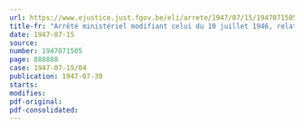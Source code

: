 ```yaml
---
url: https://www.ejustice.just.fgov.be/eli/arrete/1947/07/15/1947071505/justel
title-fr: "Arrêté ministériel modifiant celui du 10 juillet 1946, relatif à l'exportation de prunes pour une destination autre que le Grand-Duché de Luxembourg"
date: 1947-07-15
source:
number: 1947071505
page: 888888
case: 1947-07-15/04
publication: 1947-07-30
starts:
modifies:
pdf-original:
pdf-consolidated:
---
```


